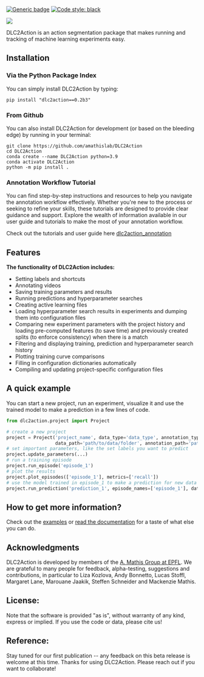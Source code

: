 [![Generic badge](https://img.shields.io/badge/Contributions-Welcome-brightgreen.svg)](CONTRIBUTING.md)
<a href="https://github.com/psf/black"><img alt="Code style: black" src="https://img.shields.io/badge/code%20style-black-000000.svg"></a>

![](logos/title.png)

DLC2Action is an action segmentation package that makes running and tracking of machine learning experiments easy.

## Installation

### Via the Python Package Index

You can simply install DLC2Action by typing:

```
pip install "dlc2action==0.2b3"
```

### From Github

You can also install DLC2Action for development (or based on the bleeding edge) by running in your terminal:

```
git clone https://github.com/amathislab/DLC2Action
cd DLC2Action
conda create --name DLC2Action python=3.9
conda activate DLC2Action
python -m pip install .
```
### Annotation Workflow Tutorial

You can find step-by-step instructions and resources to help you navigate the annotation workflow effectively. Whether you're new to the process or seeking to refine your skills, these tutorials are designed to provide clear guidance and support. Explore the wealth of information available in our user guide and tutorials to make the most of your annotation workflow.

Check out the tutorials and user guide here [dlc2action_annotation](https://github.com/amathislab/dlc2action_annotation)

## Features

**The functionality of DLC2Action includes:**
 - Setting labels and shortcuts
 - Annotating videos
 - Saving training parameters and results
 - Running predictions and hyperparameter searches
 - Creating active learning files
 - Loading hyperparameter search results in experiments and dumping them into configuration files
 - Comparing new experiment parameters with the project history and loading pre-computed features (to save time) and previously
   created splits (to enforce consistency) when there is a match
 - Filtering and displaying training, prediction and hyperparameter search history
 - Plotting training curve comparisons
 - Filling in configuration dictionaries automatically 
 - Compiling and updating project-specific configuration files

## A quick example

You can start a new project, run an experiment, visualize it and use the trained model to make a prediction
in a few lines of code.
```python
from dlc2action.project import Project

# create a new project
project = Project('project_name', data_type='data_type', annotation_type='annotation_type',
                  data_path='path/to/data/folder', annotation_path='path/to/annotation/folder')
# set important parameters, like the set labels you want to predict
project.update_parameters(...)
# run a training episode
project.run_episode('episode_1')
# plot the results
project.plot_episodes(['episode_1'], metrics=['recall'])
# use the model trained in episode_1 to make a prediction for new data
project.run_prediction('prediction_1', episode_names=['episode_1'], data_path='path/to/new_data/folder')
```

## How to get more information?

Check out the [examples](/examples) or [read the documentation](https://amathislab.github.io/DLC2action/html_docs/dlc2action.html) for a taste of what else you can do.


## Acknowledgments

DLC2Action is developed by members of the [A. Mathis Group at EPFL](https://www.mathislab.org/). We are grateful to many people for feedback, alpha-testing, suggestions and contributions, in particular to Liza Kozlova, Andy Bonnetto, Lucas Stoffl, Margaret Lane, Marouane Jaakik, Steffen Schneider and Mackenzie Mathis.

## License:

Note that the software is provided "as is", without warranty of any kind, express or implied. If you use the code or data, please cite us!

## Reference:

Stay tuned for our first publication -- any feedback on this beta release is welcome at this time. Thanks for using DLC2Action. Please reach out if you want to collaborate!
